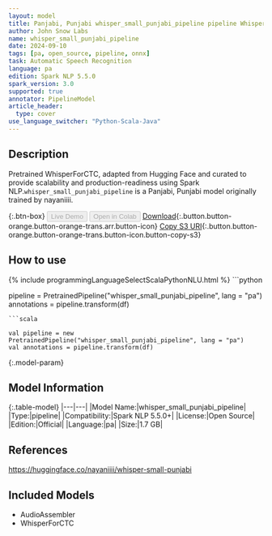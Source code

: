 ```yaml
---
layout: model
title: Panjabi, Punjabi whisper_small_punjabi_pipeline pipeline WhisperForCTC from nayaniiii
author: John Snow Labs
name: whisper_small_punjabi_pipeline
date: 2024-09-10
tags: [pa, open_source, pipeline, onnx]
task: Automatic Speech Recognition
language: pa
edition: Spark NLP 5.5.0
spark_version: 3.0
supported: true
annotator: PipelineModel
article_header:
  type: cover
use_language_switcher: "Python-Scala-Java"
---
```


## Description

Pretrained WhisperForCTC, adapted from Hugging Face and curated to provide scalability and production-readiness using Spark NLP.`whisper_small_punjabi_pipeline` is a Panjabi, Punjabi model originally trained by nayaniiii.

{:.btn-box}
<button class="button button-orange" disabled>Live Demo</button>
<button class="button button-orange" disabled>Open in Colab</button>
[Download](https://s3.amazonaws.com/auxdata.johnsnowlabs.com/public/models/whisper_small_punjabi_pipeline_pa_5.5.0_3.0_1725942363960.zip){:.button.button-orange.button-orange-trans.arr.button-icon}
[Copy S3 URI](s3://auxdata.johnsnowlabs.com/public/models/whisper_small_punjabi_pipeline_pa_5.5.0_3.0_1725942363960.zip){:.button.button-orange.button-orange-trans.button-icon.button-copy-s3}

## How to use



<div class="tabs-box" markdown="1">
{% include programmingLanguageSelectScalaPythonNLU.html %}
```python

pipeline = PretrainedPipeline("whisper_small_punjabi_pipeline", lang = "pa")
annotations =  pipeline.transform(df)   

```
```scala

val pipeline = new PretrainedPipeline("whisper_small_punjabi_pipeline", lang = "pa")
val annotations = pipeline.transform(df)

```
</div>

{:.model-param}
## Model Information

{:.table-model}
|---|---|
|Model Name:|whisper_small_punjabi_pipeline|
|Type:|pipeline|
|Compatibility:|Spark NLP 5.5.0+|
|License:|Open Source|
|Edition:|Official|
|Language:|pa|
|Size:|1.7 GB|

## References

https://huggingface.co/nayaniiii/whisper-small-punjabi

## Included Models

- AudioAssembler
- WhisperForCTC